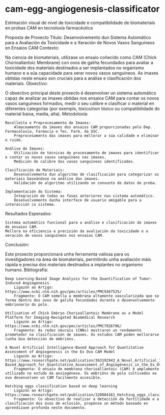 # cam-egg-angiogenesis-classificator
Estimación visual de nivel de toxicidade e compatibilidade de biomateriais en probas CAM en tecnoloxía farmacéutica

Proposta de Proxecto
Título: Desenvolvemento dun Sistema Automático para a Avaliación da Toxicidade e a Xeración de Novos Vasos Sanguíneos en Ensaios CAM
Contexto:

Na ciencia de biomateriais, utilizase un ensaio coñecido como CAM (Chick Chorioallantoic Membrane) con ovos de galiña fecundados para avaliar a toxicidade dos materiais destinados a ser implantados no organismo humano e a súa capacidade para xerar novos vasos sanguíneos. As imaxes obtidas neste ensaio son cruciais para a análise e clasificación dos materiais.
Obxectivo:

O obxectivo principal deste proxecto é desenvolver un sistema automático capaz de analizar as imaxes obtidas nos ensaios CAM para contar os novos vasos sanguíneos formados, medir o seu calibre e clasificar o material en diferentes categorías (por exemplo, tóxico/non tóxico ou compatibilidade do material baixa, media, alta).
Metodoloxía:

    Recolleita e Preprocesamento de Imaxes:
        Almaceamento da imaxes dos ensaios CAM proporcionadas polo Dep. Farmacoloxía, Farmacia e Tec. Farm. da USC.
        Preprocesamento das imaxes para mellorar a súa calidade e eliminar o ruido.

    Análise de Imaxes:
        Utilización de técnicas de procesamento de imaxes para identificar e contar os novos vasos sanguíneos nas imaxes.
        Medición do calibre dos vasos sanguíneos identificados.

    Clasificación de Materiais:
        Desenvolvemento dun algoritmo de clasificación para categorizar os materiais baseándose na análise das imaxes.
        Validación do algoritmo utilizando un conxunto de datos de proba.

    Implementación do Sistema:
        Integración de todas as fases anteriores nun sistema automático.
        Desenvolvemento dunha interface de usuario amigable para a interacción co sistema.

Resultados Esperados:

    Sistema automático funcional para a análise e clasificación de imaxes de ensaios CAM.
    Mellora na eficiencia e precisión da avaliación da toxicidade e a xeración de vasos sanguíneos nos ensaios CAM.

Conclusión:

Este proxecto proporcionará unha ferramenta valiosa para os investigadores na área de biomateriais, permitindo unha avaliación máis rápida e precisa dos materiais destinados a implantes no organismo humano.
Bibliografía:

    Deep Learning-Based Image Analysis for the Quantification of Tumor-Induced Angiogenesis
        Ligazón ao Artigo: https://www.ncbi.nlm.nih.gov/pmc/articles/PMC9367525/
        Fragmento: O CAM semella a membrana altamente vascularizada que se forma dentro dos ovos de galiña fecundados durante o desenvolvemento embrionario do polo.

    Utilisation of Chick Embryo Chorioallantoic Membrane as a Model Platform for Imaging-Navigated Biomedical Research
        Ligazón ao Artigo: https://www.ncbi.nlm.nih.gov/pmc/articles/PMC7926796/
        Fragmento: As redes neurais (CNNs) mostraron un rendemento prometedor na clasificación de imaxes. Os estudos CAM poden mellorarse cunha boa detección de embrións.

    A Novel Artificial Intelligence-Based Approach for Quantitative Assessment of Angiogenesis in the Ex Ovo CAM Model
        Ligazón ao Artigo: https://www.researchgate.net/publication/363192943_A_Novel_Artificial_Intelligence-Based_Approach_for_Quantitative_Assessment_of_Angiogenesis_in_the_Ex_Ovo_CAM_Model
        Fragmento: O ensaio de membrana chorioallantoic (CAM) é amplamente utilizado no estudo da anxiogénese. Os embrións de polo cultivados ex ovo desenvolven un CAM facilmente accesible.

    Hatching eggs classification based on deep learning
        Ligazón ao Artigo: https://www.researchgate.net/publication/320884161_Hatching_eggs_classification_based_on_deep_learning
        Fragmento: Co obxectivo de realizar a detección da fertilidade e a clasificación dos ovos de eclosión, propónse un método baseado en aprendizaxe profunda neste documento.
